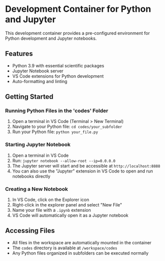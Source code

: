 # Development Container for Python and Jupyter

This development container provides a pre-configured environment for Python development and Jupyter notebooks.

## Features

- Python 3.9 with essential scientific packages
- Jupyter Notebook server
- VS Code extensions for Python development
- Auto-formatting and linting

## Getting Started

### Running Python Files in the 'codes' Folder

1. Open a terminal in VS Code (Terminal > New Terminal)
2. Navigate to your Python file: `cd codes/your_subfolder`
3. Run your Python file: `python your_file.py`

### Starting Jupyter Notebook

1. Open a terminal in VS Code
2. Run: `jupyter notebook --allow-root --ip=0.0.0.0`
3. The Jupyter server will start and be accessible at `http://localhost:8888`
4. You can also use the "Jupyter" extension in VS Code to open and run notebooks directly

### Creating a New Notebook

1. In VS Code, click on the Explorer icon
2. Right-click in the explorer panel and select "New File"
3. Name your file with a `.ipynb` extension
4. VS Code will automatically open it as a Jupyter notebook

## Accessing Files

- All files in the workspace are automatically mounted in the container
- The `codes` directory is available at `/workspace/codes`
- Any Python files organized in subfolders can be executed normally

